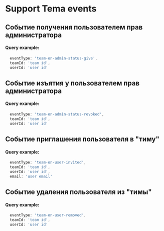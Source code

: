 # Support Tema events

## Событие получения пользователем прав администратора

#### Query example:
```js
  eventType: 'team-on-admin-status-give',
  teamId: 'team id',
  userId: 'user id'
```

## Событие изъятия у пользователем прав администратора

#### Query example:
```js
  eventType: 'team-on-admin-status-revoked',
  teamId: 'team id',
  userId: 'user id'
```

## Событие приглашения пользователя в "тиму"

#### Query example:
```js
  eventType: 'team-on-user-invited',
  teamId: 'team id',
  userId: 'user id',
  email: 'user email'
```

## Событие удаления пользователя из "тимы"

#### Query example:
```js
  eventType: 'team-on-user-removed',
  teamId: 'team id',
  userId: 'user id'
```
